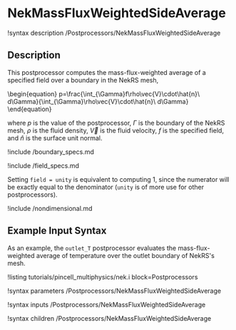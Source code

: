 # NekMassFluxWeightedSideAverage

!syntax description /Postprocessors/NekMassFluxWeightedSideAverage

## Description

This postprocessor computes the mass-flux-weighted average of
a specified field over a boundary in the NekRS mesh,

\begin{equation}
p=\frac{\int_{\Gamma}f\rho\vec{V}\cdot\hat{n}\ d\Gamma}{\int_{\Gamma}\rho\vec{V}\cdot\hat{n}\ d\Gamma}
\end{equation}

where $p$ is the value of the postprocessor,
$\Gamma$ is the boundary of the NekRS mesh,
$\rho$ is the fluid density, $\vec{V}$ is the fluid velocity,
$f$ is the specified field,
and $\hat{n}$ is the surface unit normal.

!include /boundary_specs.md

!include /field_specs.md

Setting `field = unity` is equivalent to computing
1, since the numerator will be exactly equal to the denominator (`unity` is
of more use for other postprocessors).

!include /nondimensional.md

## Example Input Syntax

As an example, the `outlet_T` postprocessor evaluates the mass-flux-weighted
average of temperature over the outlet boundary of NekRS's mesh.

!listing tutorials/pincell_multiphysics/nek.i
  block=Postprocessors

!syntax parameters /Postprocessors/NekMassFluxWeightedSideAverage

!syntax inputs /Postprocessors/NekMassFluxWeightedSideAverage

!syntax children /Postprocessors/NekMassFluxWeightedSideAverage

